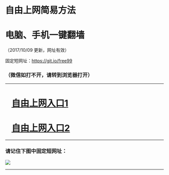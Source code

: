 ﻿# 自由上网简易方法

# 电脑、手机一键翻墙

（2017/10/09 更新，网址有效）

固定短网址：https://git.io/free99

### （微信如打不开，请转到浏览器打开）


***





# &nbsp;&nbsp; <a href="http://ft2129721045.fwq-tz-1001.info/fwqtz01.html?t=10090017725 " target="_blank">自由上网入口1</a>
# &nbsp;&nbsp; <a href="http://ft1296014861.fwq-tz-1002.info/fwqtz02.html?t=100900121829 " target="_blank">自由上网入口2</a>
***

### 请记住下图中固定短网址：

<img src="https://s3-us-west-2.amazonaws.com/fwq-1001/yjfq-20170905okok.png" /> 


***

